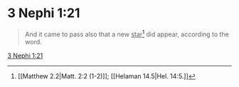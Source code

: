 # 3 Nephi 1:21

> And it came to pass also that a new <u>star</u>[^a] did appear, according to the word.

[3 Nephi 1:21](https://www.churchofjesuschrist.org/study/scriptures/bofm/3-ne/1?lang=eng&id=p21#p21)


[^a]: [[Matthew 2.2|Matt. 2:2 (1-2)]]; [[Helaman 14.5|Hel. 14:5.]]
